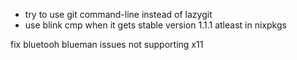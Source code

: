 - try to use git command-line instead of lazygit
- use blink cmp when it gets stable version 1.1.1 atleast in nixpkgs

fix bluetooh blueman issues not supporting x11

